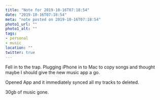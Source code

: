 ```yaml
---
title: "Note for 2019-10-16T07:18:54"
date: "2019-10-16T07:18:54"
meta: "note posted on 2019-10-16T07:18:54"
photo1_url: ""
photo1_alt: ""
tags:
- personal
- music
location: ""
twitter: true
---
```

Fell in to the trap. Plugging iPhone in to Mac to copy songs and thought maybe I should give the new music app a go.

Opened App and it immediately synced all my tracks to deleted.

30gb of music gone.
